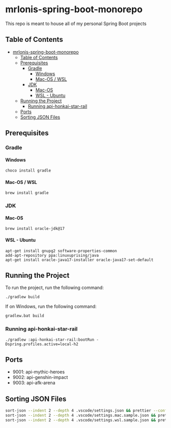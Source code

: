 # mrlonis-spring-boot-monorepo

This repo is meant to house all of my personal Spring Boot projects

## Table of Contents

- [mrlonis-spring-boot-monorepo](#mrlonis-spring-boot-monorepo)
  - [Table of Contents](#table-of-contents)
  - [Prerequisites](#prerequisites)
    - [Gradle](#gradle)
      - [Windows](#windows)
      - [Mac-OS / WSL](#mac-os--wsl)
    - [JDK](#jdk)
      - [Mac-OS](#mac-os)
      - [WSL - Ubuntu](#wsl---ubuntu)
  - [Running the Project](#running-the-project)
    - [Running api-honkai-star-rail](#running-api-honkai-star-rail)
  - [Ports](#ports)
  - [Sorting JSON Files](#sorting-json-files)

## Prerequisites

### Gradle

#### Windows

```cmd
choco install gradle
```

#### Mac-OS / WSL

```shell
brew install gradle
```

### JDK

#### Mac-OS

```shell
brew install oracle-jdk@17
```

#### WSL - Ubuntu

```shell
apt-get install gnupg2 software-properties-common
add-apt-repository ppa:linuxuprising/java
apt-get install oracle-java17-installer oracle-java17-set-default
```

## Running the Project

To run the project, run the following command:

```shell
./gradlew build
```

If on Windows, run the following command:

```cmd
gradlew.bat build
```

### Running api-honkai-star-rail

```shell
./gradlew :api-honkai-star-rail:bootRun -Dspring.profiles.active=local-h2
```

## Ports

- 9001: api-mythic-heroes
- 9002: api-genshin-impact
- 9003: api-afk-arena

## Sorting JSON Files

```bash
sort-json --indent 2 --depth 4 .vscode/settings.json && prettier --config .prettierrc --write .vscode/settings.json
sort-json --indent 2 --depth 4 .vscode/settings.mac.sample.json && prettier --config .prettierrc --write .vscode/settings.mac.sample.json
sort-json --indent 2 --depth 4 .vscode/settings.wsl.sample.json && prettier --config .prettierrc --write .vscode/settings.wsl.sample.json
```
